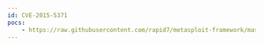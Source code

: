 ```yaml
---
id: CVE-2015-5371
pocs:
    - https://raw.githubusercontent.com/rapid7/metasploit-framework/master/modules/exploits/multi/http/solarwinds_store_manager_auth_filter.rb
---
```

